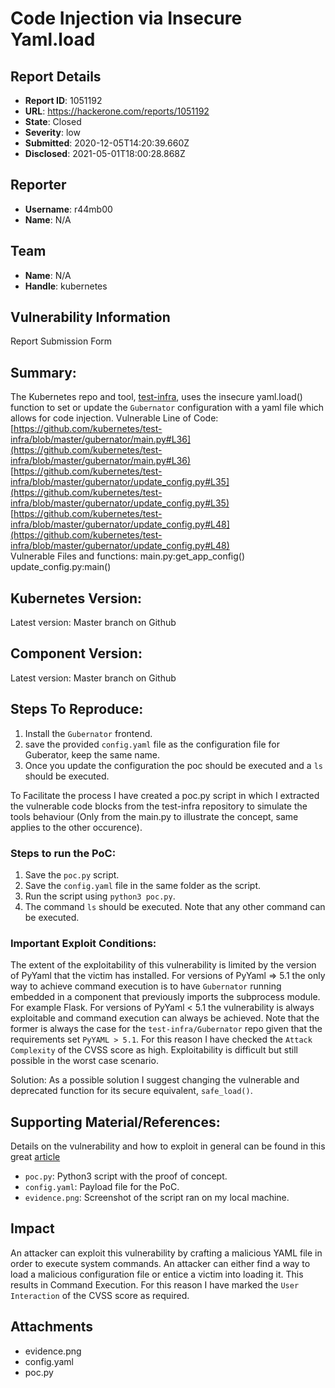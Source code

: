# Code Injection via Insecure Yaml.load

## Report Details
- **Report ID**: 1051192
- **URL**: https://hackerone.com/reports/1051192
- **State**: Closed
- **Severity**: low
- **Submitted**: 2020-12-05T14:20:39.660Z
- **Disclosed**: 2021-05-01T18:00:28.868Z

## Reporter
- **Username**: r44mb00
- **Name**: N/A

## Team
- **Name**: N/A
- **Handle**: kubernetes

## Vulnerability Information
Report Submission Form

## Summary:
The Kubernetes repo and tool, [test-infra](https://github.com/kubernetes/test-infra), uses the insecure yaml.load() function to set or update the `Gubernator` configuration with a yaml file which allows for code injection.
Vulnerable Line of Code:
[https://github.com/kubernetes/test-infra/blob/master/gubernator/main.py#L36](https://github.com/kubernetes/test-infra/blob/master/gubernator/main.py#L36)
[https://github.com/kubernetes/test-infra/blob/master/gubernator/update_config.py#L35](https://github.com/kubernetes/test-infra/blob/master/gubernator/update_config.py#L35)
[https://github.com/kubernetes/test-infra/blob/master/gubernator/update_config.py#L48](https://github.com/kubernetes/test-infra/blob/master/gubernator/update_config.py#L48)  
Vulnerable Files and functions: main.py:get_app_config()
                                                                         update_config.py:main()

## Kubernetes Version:
Latest version: Master branch on Github

## Component Version:
Latest version: Master branch on Github

## Steps To Reproduce:

  1. Install the `Gubernator` frontend.
  2. save the provided `config.yaml` file as the configuration file for Guberator, keep the same name.
  3. Once you update the configuration the poc should be executed and a `ls` should be executed. 

To Facilitate the process I have created a poc.py script in which I extracted the vulnerable code blocks from the test-infra repository to simulate the tools behaviour (Only from the main.py to illustrate the concept, same applies to the other occurence). 
### Steps to run the PoC:
   1. Save the `poc.py` script. 
   2. Save the `config.yaml` file in the same folder as the script. 
   3. Run the script using `python3 poc.py`. 
   4. The command `ls` should be executed. Note that any other command can be executed. 

### Important Exploit Conditions:
The extent of the exploitability of this vulnerability is limited by the version of PyYaml that the victim has installed.
For versions of PyYaml => 5.1 the only way to achieve command execution is to have `Gubernator` running embedded in a component that previously imports the subprocess module. For example Flask.
For versions of PyYaml < 5.1 the vulnerability is always exploitable and command execution can always be achieved.
Note that the former is always the case for the `test-infra/Gubernator` repo given that the requirements set `PyYAML > 5.1`. For this reason I have checked the `Attack Complexity` of the CVSS score as high. Exploitability is difficult but still possible in the worst case scenario. 

Solution:
As a possible solution I suggest changing the vulnerable and deprecated function for its secure equivalent, `safe_load()`.

## Supporting Material/References:
Details on the vulnerability and how to exploit in general can be found in this great [article](https://www.exploit-db.com/docs/english/47655-yaml-deserialization-attack-in-python.pdf)
  * `poc.py`: Python3 script with the proof of concept. 
  * `config.yaml`: Payload file for the PoC.
  * `evidence.png`: Screenshot of the script ran on my local machine.

## Impact

An attacker can exploit this vulnerability by crafting a malicious YAML file in order to execute system commands. An attacker can either find a way to load a malicious configuration file or entice a victim into loading it. This results in Command Execution.
For this reason I have marked the `User Interaction` of the CVSS score as required.

## Attachments
- evidence.png
- config.yaml
- poc.py
